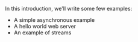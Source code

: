 In this introduction, we'll write some few examples:
* A simple asynchronous example
* A hello world web server
* An example of streams
